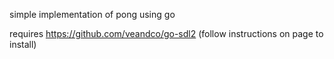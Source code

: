 simple implementation of pong using go

requires https://github.com/veandco/go-sdl2
(follow instructions on page to install)
